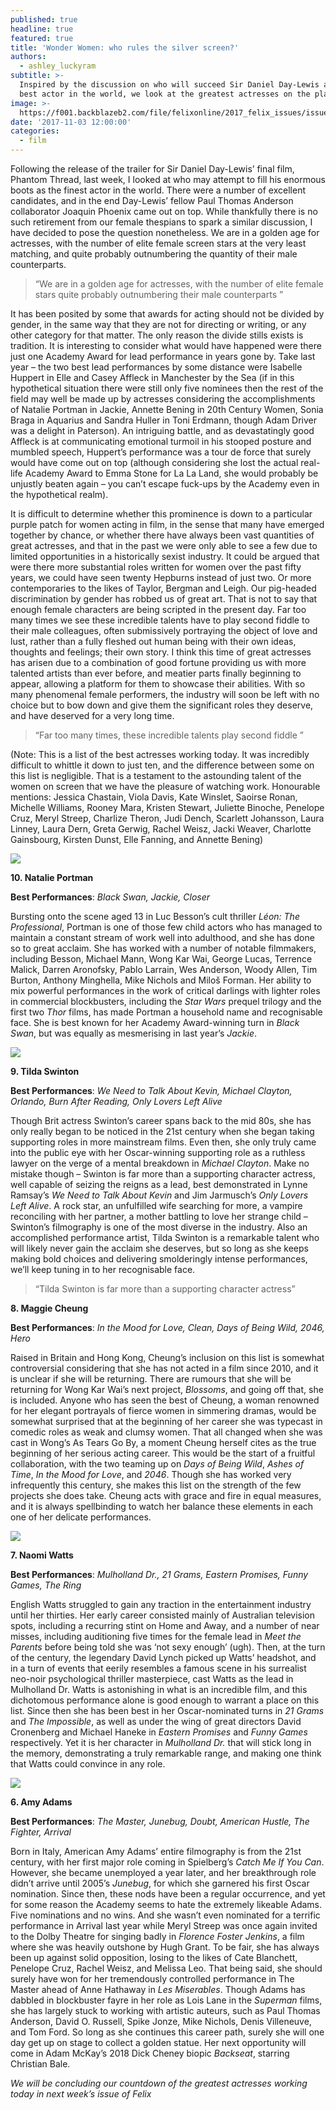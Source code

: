 ```yaml
---
published: true
headline: true
featured: true
title: 'Wonder Women: who rules the silver screen?'
authors:
  - ashley_luckyram
subtitle: >-
  Inspired by the discussion on who will succeed Sir Daniel Day-Lewis as the
  best actor in the world, we look at the greatest actresses on the planet. 
image: >-
  https://f001.backblazeb2.com/file/felixonline/2017_felix_issues/issue_1674/1674_film_maggie.png
date: '2017-11-03 12:00:00'
categories:
  - film
---
```

Following the release of the trailer for Sir Daniel Day-Lewis’ final film, Phantom Thread, last week, I looked at who may attempt to fill his enormous boots as the finest actor in the world. There were a number of excellent candidates, and in the end Day-Lewis’ fellow Paul Thomas Anderson collaborator Joaquin Phoenix came out on top. While thankfully there is no such retirement from our female thespians to spark a similar discussion, I have decided to pose the question nonetheless. We are in a golden age for actresses, with the number of elite female screen stars at the very least matching, and quite probably outnumbering the quantity of their male counterparts. 

> “We are in a golden age for actresses, with the number of elite female stars quite probably outnumbering their male counterparts ”

It has been posited by some that awards for acting should not be divided by gender, in the same way that they are not for directing or writing, or any other category for that matter. The only reason the divide stills exists is tradition. It is interesting to consider what would have happened were there just one Academy Award for lead performance in years gone by. Take last year – the two best lead performances by some distance were Isabelle Huppert in Elle and Casey Affleck in Manchester by the Sea (if in this hypothetical situation there were still only five nominees then the rest of the field may well be made up by actresses considering the accomplishments of Natalie Portman in Jackie, Annette Bening in 20th Century Women, Sonia Braga in Aquarius and Sandra Huller in Toni Erdmann, though Adam Driver was a delight in Paterson). An intriguing battle, and as devastatingly good Affleck is at communicating emotional turmoil in his stooped posture and mumbled speech, Huppert’s performance was a tour de force that surely would have come out on top (although considering she lost the actual real-life Academy Award to Emma Stone for La La Land, she would probably be unjustly beaten again – you can’t escape fuck-ups by the Academy even in the hypothetical realm).

It is difficult to determine whether this prominence is down to a particular purple patch for women acting in film, in the sense that many have emerged together by chance, or whether there have always been vast quantities of great actresses, and that in the past we were only able to see a few due to limited opportunities in a historically sexist industry. It could be argued that were there more substantial roles written for women over the past fifty years, we could have seen twenty Hepburns instead of just two. Or more contemporaries to the likes of Taylor, Bergman and Leigh. Our pig-headed discrimination by gender has robbed us of great art. That is not to say that enough female characters are being scripted in the present day. Far too many times we see these incredible talents have to play second fiddle to their male colleagues, often submissively portraying the object of love and lust, rather than a fully fleshed out human being with their own ideas, thoughts and feelings; their own story. I think this time of great actresses has arisen due to a combination of good fortune providing us with more talented artists than ever before, and meatier parts finally beginning to appear, allowing a platform for them to showcase their abilities. With so many phenomenal female performers, the industry will soon be left with no choice but to bow down and give them the significant roles they deserve, and have deserved for a very long time.

> “Far too many times, these incredible talents play second fiddle ”

(Note: This is a list of the best actresses working today. It was incredibly difficult to whittle it down to just ten, and the difference between some on this list is negligible. That is a testament to the astounding talent of the women on screen that we have the pleasure of watching work. Honourable mentions: Jessica Chastain, Viola Davis, Kate Winslet, Saoirse Ronan, Michelle Williams, Rooney Mara, Kristen Stewart, Juliette Binoche, Penelope Cruz, Meryl Streep, Charlize Theron, Judi Dench, Scarlett Johansson, Laura Linney, Laura Dern, Greta Gerwig, Rachel Weisz, Jacki Weaver, Charlotte Gainsbourg, Kirsten Dunst, Elle Fanning, and Annette Bening)

![](https://f001.backblazeb2.com/file/felixonline/2017_felix_issues/issue_1674/1674_film_jackie.jpg)

**10. Natalie Portman**

**Best Performances**: _Black Swan, Jackie, Closer_

Bursting onto the scene aged 13 in Luc Besson’s cult thriller _Léon: The Professional_, Portman is one of those few child actors who has managed to maintain a constant stream of work well into adulthood, and she has done so to great acclaim. She has worked with a number of notable filmmakers, including Besson, Michael Mann, Wong Kar Wai, George Lucas, Terrence Malick, Darren Aronofsky, Pablo Larrain, Wes Anderson, Woody Allen, Tim Burton, Anthony Minghella, Mike Nichols and Miloš Forman. Her ability to mix powerful performances in the work of critical darlings with lighter roles in commercial blockbusters, including the _Star Wars_ prequel trilogy and the first two _Thor_ films, has made Portman a household name and recognisable face. She is best known for her Academy Award-winning turn in _Black Swan_, but was equally as mesmerising in last year’s _Jackie_.

![](https://f001.backblazeb2.com/file/felixonline/2017_felix_issues/issue_1674/1674_film_tilda.png)

**9. Tilda Swinton**

**Best Performances**: _We Need to Talk About Kevin, Michael Clayton, Orlando, Burn After Reading, Only Lovers Left Alive_

Though Brit actress Swinton’s career spans back to the mid 80s, she has only really began to be noticed in the 21st century when she began taking supporting roles in more mainstream films. Even then, she only truly came into the public eye with her Oscar-winning supporting role as a ruthless lawyer on the verge of a mental breakdown in _Michael Clayton_. Make no mistake though – Swinton is far more than a supporting character actress, well capable of seizing the reigns as a lead, best demonstrated in Lynne Ramsay’s _We Need to Talk About Kevin_ and Jim Jarmusch’s _Only Lovers Left Alive_. A rock star, an unfulfilled wife searching for more, a vampire reconciling with her partner, a mother battling to love her strange child – Swinton’s filmography is one of the most diverse in the industry. Also an accomplished performance artist, Tilda Swinton is a remarkable talent who will likely never gain the acclaim she deserves, but so long as she keeps making bold choices and delivering smolderingly intense performances, we’ll keep tuning in to her recognisable face. 

> “Tilda Swinton is far more than a supporting character actress”

**8. Maggie Cheung**

**Best Performances**: _In the Mood for Love, Clean, Days of Being Wild, 2046, Hero_

Raised in Britain and Hong Kong, Cheung’s inclusion on this list is somewhat controversial considering that she has not acted in a film since 2010, and it is unclear if she will be returning. There are rumours that she will be returning for Wong Kar Wai’s next project, _Blossoms_, and going off that, she is included. Anyone who has seen the best of Cheung, a woman renowned for her elegant portrayals of fierce women in simmering dramas, would be somewhat surprised that at the beginning of her career she was typecast in comedic roles as weak and clumsy women. That all changed when she was cast in Wong’s As Tears Go By, a moment Cheung herself cites as the true beginning of her serious acting career. This would be the start of a fruitful collaboration, with the two teaming up on _Days of Being Wild_, _Ashes of Time_, _In the Mood for Love_, and _2046_. Though she has worked very infrequently this century, she makes this list on the strength of the few projects she does take. Cheung acts with grace and fire in equal measures, and it is always spellbinding to watch her balance these elements in each one of her delicate performances.

![](https://f001.backblazeb2.com/file/felixonline/2017_felix_issues/issue_1674/1674_film_naomi.png)

**7. Naomi Watts**

**Best Performances**: _Mulholland Dr., 21 Grams, Eastern Promises, Funny Games, The Ring_

English Watts struggled to gain any traction in the entertainment industry until her thirties. Her early career consisted mainly of Australian television spots, including a recurring stint on Home and Away, and a number of near misses, including auditioning five times for the female lead in _Meet the Parents_ before being told she was ‘not sexy enough’ (ugh). Then, at the turn of the century, the legendary David Lynch picked up Watts’ headshot, and in a turn of events that eerily resembles a famous scene in his surrealist neo-noir psychological thriller masterpiece, cast Watts as the lead in Mulholland Dr. Watts is astonishing in what is an incredible film, and this dichotomous performance alone is good enough to warrant a place on this list. Since then she has been best in her Oscar-nominated turns in _21 Grams_ and _The Impossible_, as well as under the wing of great directors David Cronenberg and Michael Haneke in _Eastern Promises_ and _Funny Games_ respectively. Yet it is her character in _Mulholland Dr._ that will stick long in the memory, demonstrating a truly remarkable range, and making one think that Watts could convince in any role.

![](https://f001.backblazeb2.com/file/felixonline/2017_felix_issues/issue_1674/1674_film_amy.png)

**6. Amy Adams**

**Best Performances**: _The Master, Junebug, Doubt, American Hustle, The Fighter, Arrival_

Born in Italy, American Amy Adams’ entire filmography is from the 21st century, with her first major role coming in Spielberg’s _Catch Me If You Can_. However, she became unemployed a year later, and her breakthrough role didn’t arrive until 2005’s _Junebug_, for which she garnered his first Oscar nomination. Since then, these nods have been a regular occurrence, and yet for some reason the Academy seems to hate the extremely likeable Adams. Five nominations and no wins. And she wasn’t even nominated for a terrific performance in Arrival last year while Meryl Streep was once again invited to the Dolby Theatre for singing badly in _Florence Foster Jenkins_, a film where she was heavily outshone by Hugh Grant. To be fair, she has always been up against solid opposition, losing to the likes of Cate Blanchett, Penelope Cruz, Rachel Weisz, and Melissa Leo. That being said, she should surely have won for her tremendously controlled performance in The Master ahead of Anne Hathaway in _Les Miserables_. Though Adams has dabbled in blockbuster fayre in her role as Lois Lane in the _Superman_ films, she has largely stuck to working with artistic auteurs, such as Paul Thomas Anderson, David O. Russell, Spike Jonze, Mike Nichols, Denis Villeneuve, and Tom Ford. So long as she continues this career path, surely she will one day get up on stage to collect a golden statue. Her next opportunity will come in Adam McKay’s 2018 Dick Cheney biopic _Backseat_, starring Christian Bale.

_We will be concluding our countdown of the greatest actresses working today in next week’s issue of Felix_

